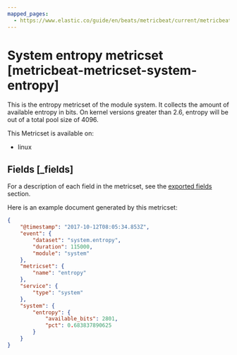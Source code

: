 ```yaml
---
mapped_pages:
  - https://www.elastic.co/guide/en/beats/metricbeat/current/metricbeat-metricset-system-entropy.html
---
```


# System entropy metricset [metricbeat-metricset-system-entropy]

This is the entropy metricset of the module system. It collects the amount of available entropy in bits. On kernel versions greater than 2.6, entropy will be out of a total pool size of 4096.

This Metricset is available on:

* linux

## Fields [_fields]

For a description of each field in the metricset, see the [exported fields](/reference/metricbeat/exported-fields-system.md) section.

Here is an example document generated by this metricset:

```json
{
    "@timestamp": "2017-10-12T08:05:34.853Z",
    "event": {
        "dataset": "system.entropy",
        "duration": 115000,
        "module": "system"
    },
    "metricset": {
        "name": "entropy"
    },
    "service": {
        "type": "system"
    },
    "system": {
        "entropy": {
            "available_bits": 2801,
            "pct": 0.683837890625
        }
    }
}
```
